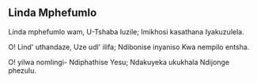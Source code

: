 ## Linda Mphefumlo

Linda mphefumlo wam,
U-Tshaba luzile;
Imikhosi kasathana
Iyakuzulela.

O! Lind' uthandaze,
Uze udl' ilifa;
Ndibonise inyaniso
Kwa nempilo entsha.

O! yilwa nomlingi-
Ndiphathise Yesu;
Ndakuyeka ukukhala
Ndijonge phezulu.

